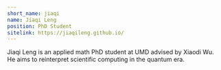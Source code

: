 ```yaml
---
short_name: jiaqi
name: Jiaqi Leng
position: PhD Student
sitelink: https://jiaqileng.github.io/
---
```

Jiaqi Leng is an applied math PhD student at UMD advised by Xiaodi Wu. He aims to reinterpret scientific computing in the quantum era.
